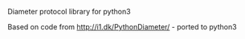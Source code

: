 Diameter protocol library for python3

Based on code from http://i1.dk/PythonDiameter/ - ported to python3

